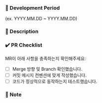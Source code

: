 <!--
🔀 Develop MR (제목을 입력해주세요)

📌 사용 예시:
[🔀 FE] 로그인 페이지 UI 수정
[🔀 BE] 사용자 인증 로직 리팩토링

⚠️ (괄호) 항목은 모두 지우고 알맞게 작성해주세요.
-->

### 📅 Development Period

<!-- 작업 기간을 YYYY.MM.DD ~ YYYY.MM.DD 형식으로 입력해주세요 -->

(ex. YYYY.MM.DD ~ YYYY.MM.DD)

### 📢 Description

<!-- 작업 내용을 명확하게 설명해주세요 -->

### ✔️ PR Checklist

MR이 아래 사항을 충족하는지 확인해주세요:

- [ ] Merge 방향 및 Branch 확인했습니다.
- [ ] 커밋 메시지 컨벤션에 맞게 작성했습니다.
- [ ] 코드가 정상적으로 동작하는지 테스트했습니다.

### 🔖 Note

<!-- 참고사항을 적어주세요 -->
